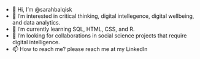 - 👋 Hi, I’m @sarahbalqisk
- 👀 I’m interested in critical thinking, digital intellegence, digital wellbeing, and data analytics.
- 🌱 I’m currently learning SQL, HTML, CSS, and R.
- 💞️ I’m looking for collaborations in social science projects that require digital intelligence.
- 📫 How to reach me? please reach me at my LinkedIn

<!---
sarahbalqisk/sarahbalqisk is a ✨ special ✨ repository because its `README.md` (this file) appears on your GitHub profile.
You can click the Preview link to take a look at your changes.
--->
